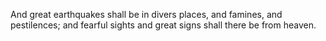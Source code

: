 And great earthquakes shall be in divers places, and famines, and pestilences; and fearful sights and great signs shall there be from heaven.
